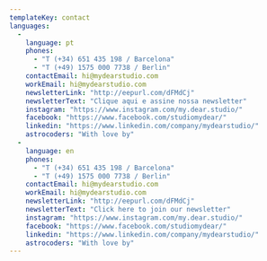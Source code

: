 ```yaml
---
templateKey: contact
languages:
  -
    language: pt
    phones:
      - "T (+34) 651 435 198 / Barcelona"
      - "T (+49) 1575 000 7738 / Berlin"
    contactEmail: hi@mydearstudio.com
    workEmail: hi@mydearstudio.com
    newsletterLink: "http://eepurl.com/dFMdCj"
    newsletterText: "Clique aqui e assine nossa newsletter"
    instagram: "https://www.instagram.com/my.dear.studio/"
    facebook: "https://www.facebook.com/studiomydear/"
    linkedin: "https://www.linkedin.com/company/mydearstudio/"
    astrocoders: "With love by"
  -
    language: en
    phones:
      - "T (+34) 651 435 198 / Barcelona"
      - "T (+49) 1575 000 7738 / Berlin"
    contactEmail: hi@mydearstudio.com
    workEmail: hi@mydearstudio.com
    newsletterLink: "http://eepurl.com/dFMdCj"
    newsletterText: "Click here to join our newsletter"
    instagram: "https://www.instagram.com/my.dear.studio/"
    facebook: "https://www.facebook.com/studiomydear/"
    linkedin: "https://www.linkedin.com/company/mydearstudio/"
    astrocoders: "With love by"
---
```

